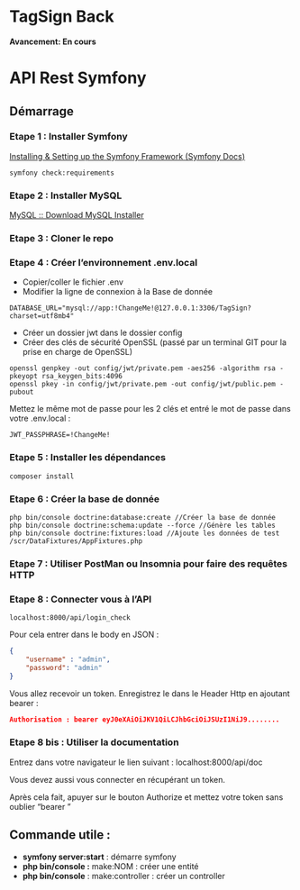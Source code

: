 # TagSign Back

**Avancement: En cours**

# API Rest Symfony

## Démarrage

### Etape 1 : Installer Symfony

[Installing & Setting up the Symfony Framework (Symfony Docs)](https://symfony.com/doc/current/setup.html)

```
symfony check:requirements
```

### Etape 2 : Installer MySQL

[MySQL :: Download MySQL Installer](https://dev.mysql.com/downloads/installer/)

### Etape 3 : Cloner le repo

### Etape 4 : Créer l’environnement .env.local

- Copier/coller le fichier .env
- Modifier la ligne de connexion à la Base de donnée

```
DATABASE_URL="mysql://app:!ChangeMe!@127.0.0.1:3306/TagSign?charset=utf8mb4"
```
- Créer un dossier jwt dans le dossier config
- Créer des clés de sécurité OpenSSL (passé par un terminal GIT pour la prise en charge de OpenSSL)

```
openssl genpkey -out config/jwt/private.pem -aes256 -algorithm rsa -pkeyopt rsa_keygen_bits:4096
openssl pkey -in config/jwt/private.pem -out config/jwt/public.pem -pubout
```

Mettez le même mot de passe pour les 2 clés et entré le mot de passe dans votre .env.local :

```
JWT_PASSPHRASE=!ChangeMe!
```

### Etape 5 : Installer les dépendances
```
composer install
```

### Etape 6 : Créer la base de donnée

```
php bin/console doctrine:database:create //Créer la base de donnée
php bin/console doctrine:schema:update --force //Génère les tables
php bin/console doctrine:fixtures:load //Ajoute les données de test /scr/DataFixtures/AppFixtures.php
```

### Etape 7 : Utiliser PostMan ou Insomnia pour faire des requêtes HTTP

### Etape 8 : Connecter vous à l’API

```localhost:8000/api/login_check```

Pour cela entrer dans le body en JSON :

```json
{
	"username" : "admin",
	"password": "admin"
}
```

Vous allez recevoir un token. Enregistrez le dans le Header Http en ajoutant bearer : 

```json
Authorisation : bearer eyJ0eXAiOiJKV1QiLCJhbGciOiJSUzI1NiJ9........
```

### Etape 8 bis : Utiliser la documentation

Entrez dans votre navigateur le lien suivant : localhost:8000/api/doc

Vous devez aussi vous connecter en récupérant un token.

Après cela fait, apuyer sur le bouton Authorize et mettez votre token sans oublier “bearer ”

## Commande utile :

- **symfony server:start** : démarre symfony
- **php bin/console :** make:NOM : créer une entité
- **php bin/console** : make:controller : créer un controller